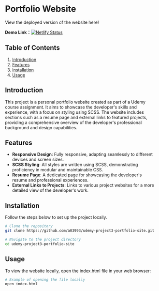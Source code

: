# Portfolio Website

View the deployed version of the website here!

**Demo Link：**[![Netlify Status](https://api.netlify.com/api/v1/badges/29f16514-dc35-4aca-8eb1-447c22757a65/deploy-status)](https://portfolio-about-tina.netlify.app)

## Table of Contents

1. [Introduction](#introduction)
2. [Features](#features)
3. [Installation](#installation)
4. [Usage](#usage)

## Introduction

This project is a personal portfolio website created as part of a Udemy course assignment. It aims to showcase the developer's skills and experience, with a focus on styling using SCSS. The website includes sections such as a resume page and external links to featured projects, providing a comprehensive overview of the developer's professional background and design capabilities.

## Features

- **Responsive Design**: Fully responsive, adapting seamlessly to different devices and screen sizes.
- **SCSS Styling**: All styles are written using SCSS, demonstrating proficiency in modular and maintainable CSS.
- **Resume Page**: A dedicated page for showcasing the developer's resume and professional experiences.
- **External Links to Projects**: Links to various project websites for a more detailed view of the developer's work.

## Installation

Follow the steps below to set up the project locally.

```bash
# Clone the repository
git clone https://github.com/a03993/udemy-project3-portfolio-site.git

# Navigate to the project directory
cd udemy-project3-portfolio-site
```

## Usage
To view the website locally, open the index.html file in your web browser:
```bash
# Example of opening the file locally
open index.html
```
